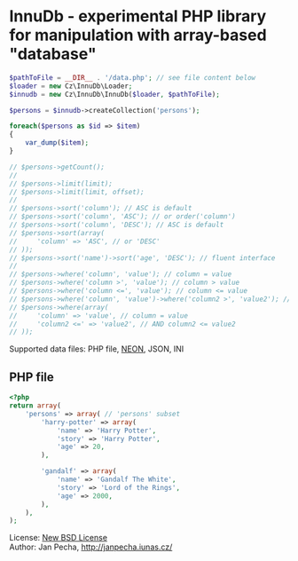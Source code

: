 InnuDb - experimental PHP library for manipulation with array-based "database"
==============================================================================

``` php
$pathToFile = __DIR__ . '/data.php'; // see file content below
$loader = new Cz\InnuDb\Loader;
$innudb = new Cz\InnuDb\InnuDb($loader, $pathToFile);

$persons = $innudb->createCollection('persons');

foreach($persons as $id => $item)
{
	var_dump($item);
}

// $persons->getCount();
//
// $persons->limit(limit);
// $persons->limit(limit, offset);
// 
// $persons->sort('column'); // ASC is default
// $persons->sort('column', 'ASC'); // or order('column')
// $persons->sort('column', 'DESC'); // ASC is default
// $persons->sort(array(
//     'column' => 'ASC', // or 'DESC'
// ));
// $persons->sort('name')->sort('age', 'DESC'); // fluent interface
// 
// $persons->where('column', 'value'); // column = value
// $persons->where('column >', 'value'); // column > value
// $persons->where('column <=', 'value'); // column <= value
// $persons->where('column', 'value')->where('column2 >', 'value2'); // fluent interface: column = value AND column2 > value2
// $persons->where(array(
//     'column' => 'value', // column = value
//     'column2 <=' => 'value2', // AND column2 <= value2
// ));
```

Supported data files: PHP file, [NEON](http://ne-on.org), JSON, INI

PHP file
--------

``` php
<?php
return array(
    'persons' => array( // 'persons' subset
        'harry-potter' => array(
            'name' => 'Harry Potter',
            'story' => 'Harry Potter',
            'age' => 20,
        ),

        'gandalf' => array(
            'name' => 'Gandalf The White',
            'story' => 'Lord of the Rings',
            'age' => 2000,
        ),
    ),
);

```

License: [New BSD License](license.md)
<br>Author: Jan Pecha, http://janpecha.iunas.cz/

